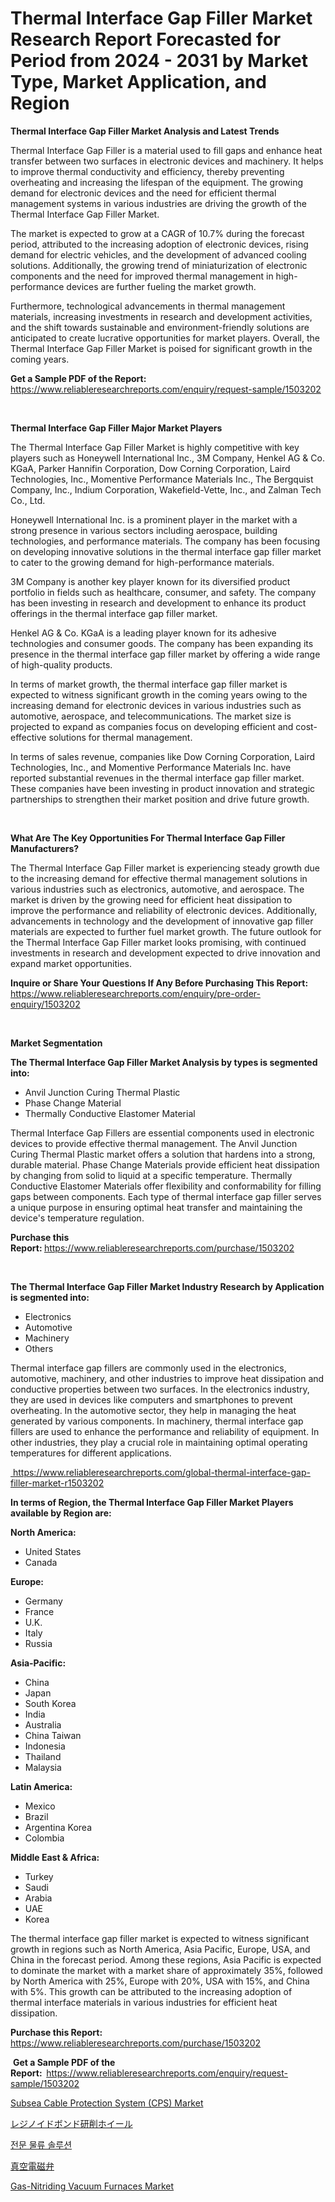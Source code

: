 <p><h1>Thermal Interface Gap Filler Market Research Report Forecasted for Period from 2024 -  2031 by Market Type, Market Application, and Region</h1></p><p><strong>Thermal Interface Gap Filler Market Analysis and Latest Trends</strong></p>
<p><p>Thermal Interface Gap Filler is a material used to fill gaps and enhance heat transfer between two surfaces in electronic devices and machinery. It helps to improve thermal conductivity and efficiency, thereby preventing overheating and increasing the lifespan of the equipment. The growing demand for electronic devices and the need for efficient thermal management systems in various industries are driving the growth of the Thermal Interface Gap Filler Market.</p><p>The market is expected to grow at a CAGR of 10.7% during the forecast period, attributed to the increasing adoption of electronic devices, rising demand for electric vehicles, and the development of advanced cooling solutions. Additionally, the growing trend of miniaturization of electronic components and the need for improved thermal management in high-performance devices are further fueling the market growth.</p><p>Furthermore, technological advancements in thermal management materials, increasing investments in research and development activities, and the shift towards sustainable and environment-friendly solutions are anticipated to create lucrative opportunities for market players. Overall, the Thermal Interface Gap Filler Market is poised for significant growth in the coming years.</p></p>
<p><strong>Get a Sample PDF of the Report:&nbsp;</strong> <a href="https://www.reliableresearchreports.com/enquiry/request-sample/1503202">https://www.reliableresearchreports.com/enquiry/request-sample/1503202</a></p>
<p>&nbsp;</p>
<p><strong>Thermal Interface Gap Filler Major Market Players</strong></p>
<p><p>The Thermal Interface Gap Filler Market is highly competitive with key players such as Honeywell International Inc., 3M Company, Henkel AG & Co. KGaA, Parker Hannifin Corporation, Dow Corning Corporation, Laird Technologies, Inc., Momentive Performance Materials Inc., The Bergquist Company, Inc., Indium Corporation, Wakefield-Vette, Inc., and Zalman Tech Co., Ltd.</p><p>Honeywell International Inc. is a prominent player in the market with a strong presence in various sectors including aerospace, building technologies, and performance materials. The company has been focusing on developing innovative solutions in the thermal interface gap filler market to cater to the growing demand for high-performance materials.</p><p>3M Company is another key player known for its diversified product portfolio in fields such as healthcare, consumer, and safety. The company has been investing in research and development to enhance its product offerings in the thermal interface gap filler market.</p><p>Henkel AG & Co. KGaA is a leading player known for its adhesive technologies and consumer goods. The company has been expanding its presence in the thermal interface gap filler market by offering a wide range of high-quality products.</p><p>In terms of market growth, the thermal interface gap filler market is expected to witness significant growth in the coming years owing to the increasing demand for electronic devices in various industries such as automotive, aerospace, and telecommunications. The market size is projected to expand as companies focus on developing efficient and cost-effective solutions for thermal management.</p><p>In terms of sales revenue, companies like Dow Corning Corporation, Laird Technologies, Inc., and Momentive Performance Materials Inc. have reported substantial revenues in the thermal interface gap filler market. These companies have been investing in product innovation and strategic partnerships to strengthen their market position and drive future growth.</p></p>
<p>&nbsp;</p>
<p><strong>What Are The Key Opportunities For Thermal Interface Gap Filler Manufacturers?</strong></p>
<p><p>The Thermal Interface Gap Filler market is experiencing steady growth due to the increasing demand for effective thermal management solutions in various industries such as electronics, automotive, and aerospace. The market is driven by the growing need for efficient heat dissipation to improve the performance and reliability of electronic devices. Additionally, advancements in technology and the development of innovative gap filler materials are expected to further fuel market growth. The future outlook for the Thermal Interface Gap Filler market looks promising, with continued investments in research and development expected to drive innovation and expand market opportunities.</p></p>
<p><strong>Inquire or Share Your Questions If Any Before Purchasing This Report:</strong> <a href="https://www.reliableresearchreports.com/enquiry/pre-order-enquiry/1503202">https://www.reliableresearchreports.com/enquiry/pre-order-enquiry/1503202</a></p>
<p>&nbsp;</p>
<p><strong>Market Segmentation</strong></p>
<p><strong>The Thermal Interface Gap Filler Market Analysis by types is segmented into:</strong></p>
<p><ul><li>Anvil Junction Curing Thermal Plastic</li><li>Phase Change Material</li><li>Thermally Conductive Elastomer Material</li></ul></p>
<p><p>Thermal Interface Gap Fillers are essential components used in electronic devices to provide effective thermal management. The Anvil Junction Curing Thermal Plastic market offers a solution that hardens into a strong, durable material. Phase Change Materials provide efficient heat dissipation by changing from solid to liquid at a specific temperature. Thermally Conductive Elastomer Materials offer flexibility and conformability for filling gaps between components. Each type of thermal interface gap filler serves a unique purpose in ensuring optimal heat transfer and maintaining the device's temperature regulation.</p></p>
<p><strong>Purchase this Report:&nbsp;</strong><a href="https://www.reliableresearchreports.com/purchase/1503202">https://www.reliableresearchreports.com/purchase/1503202</a></p>
<p>&nbsp;</p>
<p><strong>The Thermal Interface Gap Filler Market Industry Research by Application is segmented into:</strong></p>
<p><ul><li>Electronics</li><li>Automotive</li><li>Machinery</li><li>Others</li></ul></p>
<p><p>Thermal interface gap fillers are commonly used in the electronics, automotive, machinery, and other industries to improve heat dissipation and conductive properties between two surfaces. In the electronics industry, they are used in devices like computers and smartphones to prevent overheating. In the automotive sector, they help in managing the heat generated by various components. In machinery, thermal interface gap fillers are used to enhance the performance and reliability of equipment. In other industries, they play a crucial role in maintaining optimal operating temperatures for different applications.</p></p>
<p><a href="https://www.reliableresearchreports.com/global-thermal-interface-gap-filler-market-r1503202">&nbsp;https://www.reliableresearchreports.com/global-thermal-interface-gap-filler-market-r1503202</a></p>
<p><strong>In terms of Region, the Thermal Interface Gap Filler Market Players available by Region are:</strong></p>
<p>
    <p> <strong> North America: </strong>
        <ul>
            <li>United States</li>
            <li>Canada</li>
        </ul>
        </p> 
    <p> <strong> Europe: </strong>
        <ul>
            <li>Germany</li>
            <li>France</li>
            <li>U.K.</li>
            <li>Italy</li>
            <li>Russia</li>
        </ul>
        </p> 
    <p> <strong> Asia-Pacific: </strong>
        <ul>
            <li>China</li>
            <li>Japan</li>
            <li>South Korea</li>
            <li>India</li>
            <li>Australia</li>
            <li>China Taiwan</li>
            <li>Indonesia</li>
            <li>Thailand</li>
            <li>Malaysia</li>
        </ul>
        </p> 
    <p> <strong> Latin America: </strong>
        <ul>
            <li>Mexico</li>
            <li>Brazil</li>
            <li>Argentina Korea</li>
            <li>Colombia</li>
        </ul>
        </p> 
    <p> <strong> Middle East & Africa: </strong>
        <ul>
            <li>Turkey</li>
            <li>Saudi</li>
            <li>Arabia</li>
            <li>UAE</li>
            <li>Korea</li>
        </ul>
    </p>
    </p>
<p><p>The thermal interface gap filler market is expected to witness significant growth in regions such as North America, Asia Pacific, Europe, USA, and China in the forecast period. Among these regions, Asia Pacific is expected to dominate the market with a market share of approximately 35%, followed by North America with 25%, Europe with 20%, USA with 15%, and China with 5%. This growth can be attributed to the increasing adoption of thermal interface materials in various industries for efficient heat dissipation.</p></p>
<p><strong>Purchase this Report: </strong><a href="https://www.reliableresearchreports.com/purchase/1503202">https://www.reliableresearchreports.com/purchase/1503202</a></p>
<p>&nbsp;<strong>Get a Sample PDF of the Report:&nbsp;&nbsp;</strong><a href="https://www.reliableresearchreports.com/enquiry/request-sample/1503202">https://www.reliableresearchreports.com/enquiry/request-sample/1503202</a></p>
<p><strong></strong></p>
<p><p><a href="https://github.com/tamvrosiya/Market-Research-Report-List-4/blob/main/subsea-cable-protection-system-cps-market.md">Subsea Cable Protection System (CPS) Market</a></p><p><a href="https://github.com/marbadji/Market-Research-Report-List-1/blob/main/382032494755.md">レジノイドボンド研削ホイール</a></p><p><a href="https://medium.com/@jesseperry626/%EC%A0%84%EB%AC%B8-%EB%AC%BC%EB%A5%98-%EC%86%94%EB%A3%A8%EC%85%98-%EC%8B%9C%EC%9E%A5-%EA%B2%BD%EC%9F%81-%EB%B6%84%EC%84%9D-%EC%8B%9C%EC%9E%A5-%EB%8F%99%ED%96%A5-%EB%B0%8F-2031%EB%85%84%EA%B9%8C%EC%A7%80%EC%9D%98-%EC%98%88%EC%B8%A1-307ecdd44c14">전문 물류 솔루션</a></p><p><a href="https://github.com/ddwcuskozol07187/Market-Research-Report-List-2/blob/main/223867994754.md">真空電磁弁</a></p><p><a href="https://github.com/changoleonlaverguenzanoexiste/Market-Research-Report-List-3/blob/main/gas-nitriding-vacuum-furnaces-market.md">Gas-Nitriding Vacuum Furnaces Market</a></p></p>